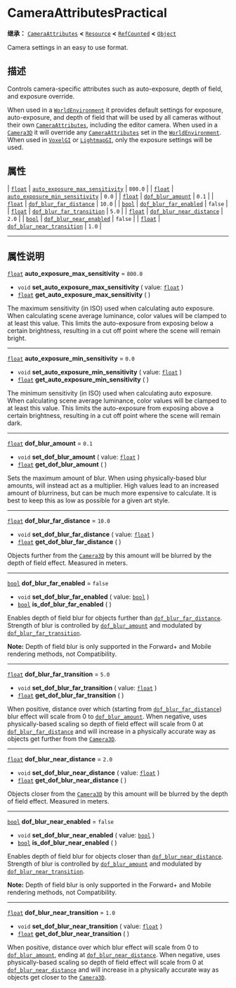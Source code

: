 <!-- ⚠ 请勿编辑本文件 ⚠ -->
<!-- 本文档使用脚本从 WeDot 引擎源码仓库生成。 -->
<!-- 生成脚本：https://github.com/WeDot-Engine/WeDot/tree/4.3/doc/tools/make_md.py； -->
<!-- 原文件：https://github.com/WeDot-Engine/WeDot/tree/4.3/doc/classes/CameraAttributesPractical.xml。 -->

<div id="_class_cameraattributespractical"></div>

# CameraAttributesPractical

**继承：** [`CameraAttributes`](class_cameraattributes.md) **<** [`Resource`](class_resource.md) **<** [`RefCounted`](class_refcounted.md) **<** [`Object`](class_object.md)

Camera settings in an easy to use format.

## 描述

Controls camera-specific attributes such as auto-exposure, depth of field, and exposure override.

When used in a [`WorldEnvironment`](class_worldenvironment.md) it provides default settings for exposure, auto-exposure, and depth of field that will be used by all cameras without their own [`CameraAttributes`](class_cameraattributes.md), including the editor camera. When used in a [`Camera3D`](class_camera3d.md) it will override any [`CameraAttributes`](class_cameraattributes.md) set in the [`WorldEnvironment`](class_worldenvironment.md). When used in [`VoxelGI`](class_voxelgi.md) or [`LightmapGI`](class_lightmapgi.md), only the exposure settings will be used.

## 属性

| [`float`](class_float.md) | [`auto_exposure_max_sensitivity`](#class_cameraattributespractical_property_auto_exposure_max_sensitivity) | ``800.0`` |
| [`float`](class_float.md) | [`auto_exposure_min_sensitivity`](#class_cameraattributespractical_property_auto_exposure_min_sensitivity) | ``0.0``   |
| [`float`](class_float.md) | [`dof_blur_amount`](#class_cameraattributespractical_property_dof_blur_amount)                             | ``0.1``   |
| [`float`](class_float.md) | [`dof_blur_far_distance`](#class_cameraattributespractical_property_dof_blur_far_distance)                 | ``10.0``  |
| [`bool`](class_bool.md)   | [`dof_blur_far_enabled`](#class_cameraattributespractical_property_dof_blur_far_enabled)                   | ``false`` |
| [`float`](class_float.md) | [`dof_blur_far_transition`](#class_cameraattributespractical_property_dof_blur_far_transition)             | ``5.0``   |
| [`float`](class_float.md) | [`dof_blur_near_distance`](#class_cameraattributespractical_property_dof_blur_near_distance)               | ``2.0``   |
| [`bool`](class_bool.md)   | [`dof_blur_near_enabled`](#class_cameraattributespractical_property_dof_blur_near_enabled)                 | ``false`` |
| [`float`](class_float.md) | [`dof_blur_near_transition`](#class_cameraattributespractical_property_dof_blur_near_transition)           | ``1.0``   |

<!-- rst-class:: classref-section-separator -->

---

## 属性说明

<div id="_class_cameraattributespractical_property_auto_exposure_max_sensitivity"></div>

[`float`](class_float.md) **auto_exposure_max_sensitivity** = ``800.0`` <div id="class_cameraattributespractical_property_auto_exposure_max_sensitivity"></div>

- `void` **set_auto_exposure_max_sensitivity** ( value: [`float`](class_float.md) )
- [`float`](class_float.md) **get_auto_exposure_max_sensitivity** ( )

The maximum sensitivity (in ISO) used when calculating auto exposure. When calculating scene average luminance, color values will be clamped to at least this value. This limits the auto-exposure from exposing below a certain brightness, resulting in a cut off point where the scene will remain bright.

<!-- rst-class:: classref-item-separator -->

---

<div id="_class_cameraattributespractical_property_auto_exposure_min_sensitivity"></div>

[`float`](class_float.md) **auto_exposure_min_sensitivity** = ``0.0`` <div id="class_cameraattributespractical_property_auto_exposure_min_sensitivity"></div>

- `void` **set_auto_exposure_min_sensitivity** ( value: [`float`](class_float.md) )
- [`float`](class_float.md) **get_auto_exposure_min_sensitivity** ( )

The minimum sensitivity (in ISO) used when calculating auto exposure. When calculating scene average luminance, color values will be clamped to at least this value. This limits the auto-exposure from exposing above a certain brightness, resulting in a cut off point where the scene will remain dark.

<!-- rst-class:: classref-item-separator -->

---

<div id="_class_cameraattributespractical_property_dof_blur_amount"></div>

[`float`](class_float.md) **dof_blur_amount** = ``0.1`` <div id="class_cameraattributespractical_property_dof_blur_amount"></div>

- `void` **set_dof_blur_amount** ( value: [`float`](class_float.md) )
- [`float`](class_float.md) **get_dof_blur_amount** ( )

Sets the maximum amount of blur. When using physically-based blur amounts, will instead act as a multiplier. High values lead to an increased amount of blurriness, but can be much more expensive to calculate. It is best to keep this as low as possible for a given art style.

<!-- rst-class:: classref-item-separator -->

---

<div id="_class_cameraattributespractical_property_dof_blur_far_distance"></div>

[`float`](class_float.md) **dof_blur_far_distance** = ``10.0`` <div id="class_cameraattributespractical_property_dof_blur_far_distance"></div>

- `void` **set_dof_blur_far_distance** ( value: [`float`](class_float.md) )
- [`float`](class_float.md) **get_dof_blur_far_distance** ( )

Objects further from the [`Camera3D`](class_camera3d.md) by this amount will be blurred by the depth of field effect. Measured in meters.

<!-- rst-class:: classref-item-separator -->

---

<div id="_class_cameraattributespractical_property_dof_blur_far_enabled"></div>

[`bool`](class_bool.md) **dof_blur_far_enabled** = ``false`` <div id="class_cameraattributespractical_property_dof_blur_far_enabled"></div>

- `void` **set_dof_blur_far_enabled** ( value: [`bool`](class_bool.md) )
- [`bool`](class_bool.md) **is_dof_blur_far_enabled** ( )

Enables depth of field blur for objects further than [`dof_blur_far_distance`](#class_cameraattributespractical_property_dof_blur_far_distance). Strength of blur is controlled by [`dof_blur_amount`](#class_cameraattributespractical_property_dof_blur_amount) and modulated by [`dof_blur_far_transition`](#class_cameraattributespractical_property_dof_blur_far_transition).

 **Note:** Depth of field blur is only supported in the Forward+ and Mobile rendering methods, not Compatibility.

<!-- rst-class:: classref-item-separator -->

---

<div id="_class_cameraattributespractical_property_dof_blur_far_transition"></div>

[`float`](class_float.md) **dof_blur_far_transition** = ``5.0`` <div id="class_cameraattributespractical_property_dof_blur_far_transition"></div>

- `void` **set_dof_blur_far_transition** ( value: [`float`](class_float.md) )
- [`float`](class_float.md) **get_dof_blur_far_transition** ( )

When positive, distance over which (starting from [`dof_blur_far_distance`](#class_cameraattributespractical_property_dof_blur_far_distance)) blur effect will scale from 0 to [`dof_blur_amount`](#class_cameraattributespractical_property_dof_blur_amount). When negative, uses physically-based scaling so depth of field effect will scale from 0 at [`dof_blur_far_distance`](#class_cameraattributespractical_property_dof_blur_far_distance) and will increase in a physically accurate way as objects get further from the [`Camera3D`](class_camera3d.md).

<!-- rst-class:: classref-item-separator -->

---

<div id="_class_cameraattributespractical_property_dof_blur_near_distance"></div>

[`float`](class_float.md) **dof_blur_near_distance** = ``2.0`` <div id="class_cameraattributespractical_property_dof_blur_near_distance"></div>

- `void` **set_dof_blur_near_distance** ( value: [`float`](class_float.md) )
- [`float`](class_float.md) **get_dof_blur_near_distance** ( )

Objects closer from the [`Camera3D`](class_camera3d.md) by this amount will be blurred by the depth of field effect. Measured in meters.

<!-- rst-class:: classref-item-separator -->

---

<div id="_class_cameraattributespractical_property_dof_blur_near_enabled"></div>

[`bool`](class_bool.md) **dof_blur_near_enabled** = ``false`` <div id="class_cameraattributespractical_property_dof_blur_near_enabled"></div>

- `void` **set_dof_blur_near_enabled** ( value: [`bool`](class_bool.md) )
- [`bool`](class_bool.md) **is_dof_blur_near_enabled** ( )

Enables depth of field blur for objects closer than [`dof_blur_near_distance`](#class_cameraattributespractical_property_dof_blur_near_distance). Strength of blur is controlled by [`dof_blur_amount`](#class_cameraattributespractical_property_dof_blur_amount) and modulated by [`dof_blur_near_transition`](#class_cameraattributespractical_property_dof_blur_near_transition).

 **Note:** Depth of field blur is only supported in the Forward+ and Mobile rendering methods, not Compatibility.

<!-- rst-class:: classref-item-separator -->

---

<div id="_class_cameraattributespractical_property_dof_blur_near_transition"></div>

[`float`](class_float.md) **dof_blur_near_transition** = ``1.0`` <div id="class_cameraattributespractical_property_dof_blur_near_transition"></div>

- `void` **set_dof_blur_near_transition** ( value: [`float`](class_float.md) )
- [`float`](class_float.md) **get_dof_blur_near_transition** ( )

When positive, distance over which blur effect will scale from 0 to [`dof_blur_amount`](#class_cameraattributespractical_property_dof_blur_amount), ending at [`dof_blur_near_distance`](#class_cameraattributespractical_property_dof_blur_near_distance). When negative, uses physically-based scaling so depth of field effect will scale from 0 at [`dof_blur_near_distance`](#class_cameraattributespractical_property_dof_blur_near_distance) and will increase in a physically accurate way as objects get closer to the [`Camera3D`](class_camera3d.md).

[^virtual]: 本方法通常需要用户覆盖才能生效。
[^const]: 本方法无副作用，不会修改该实例的任何成员变量。
[^vararg]: 本方法除了能接受在此处描述的参数外，还能够继续接受任意数量的参数。
[^constructor]: 本方法用于构造某个类型。
[^static]: 调用本方法无需实例，可直接使用类名进行调用。
[^operator]: 本方法描述的是使用本类型作为左操作数的有效运算符。
[^bitfield]: 这个值是由下列位标志构成位掩码的整数。
[^void]: 无返回值。
